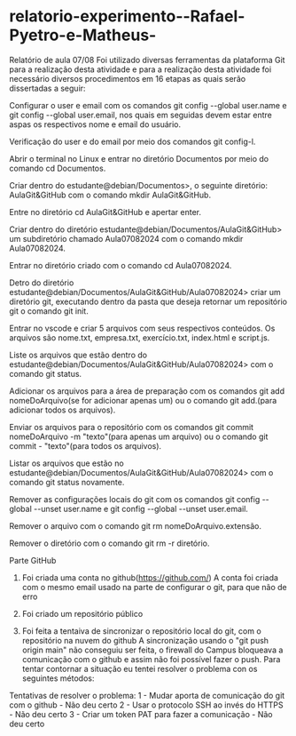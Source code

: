 # relatorio-experimento--Rafael-Pyetro-e-Matheus-

Relatório de aula 07/08
Foi utilizado diversas ferramentas da plataforma Git para a realização desta atividade e para a realização desta atividade foi necessário diversos procedimentos em 16 etapas as quais serão dissertadas a seguir:

Configurar o user e email com os comandos git config --global user.name e git config --global user.email, nos quais em seguidas devem estar entre aspas os respectivos nome e email do usuário.

Verificação do user e do email por meio dos comandos git config-l.

Abrir o terminal no Linux e entrar no diretório Documentos por meio do comando cd Documentos.

Criar dentro do estudante@debian/Documentos>, o seguinte diretório: AulaGit&GitHub com o comando mkdir AulaGit&GitHub.

Entre no diretório cd AulaGit&GitHub e apertar enter.

Criar dentro do diretório estudante@debian/Documentos/AulaGit&GitHub> um subdiretório chamado Aula07082024 com o comando mkdir Aula07082024.

Entrar no diretório criado com o comando cd Aula07082024.

Detro do diretório estudante@debian/Documentos/AulaGit&GitHub/Aula07082024> criar um diretório git, executando dentro da pasta que deseja retornar um repositório git o comando git init.

Entrar no vscode e criar 5 arquivos com seus respectivos conteúdos. Os arquivos são nome.txt, empresa.txt, exercício.txt, index.html e script.js.

Liste os arquivos que estão dentro do estudante@debian/Documentos/AulaGit&GitHub/Aula07082024> com o comando git status.

Adicionar os arquivos para a área de preparação com os comandos git add nomeDoArquivo(se for adicionar apenas um) ou o comando git add.(para adicionar todos os arquivos).

Enviar os arquivos para o repositório com os comandos git commit nomeDoArquivo -m "texto"(para apenas um arquivo) ou o comando git commit - "texto"(para todos os arquivos).

Listar os arquivos que estão no estudante@debian/Documentos/AulaGit&GitHub/Aula07082024> com o comando git status novamente.

Remover as configurações locais do git com os comandos git config --global --unset user.name e git config --global --unset user.email.

Remover o arquivo com o comando git rm nomeDoArquivo.extensão.

Remover o diretório com o comando git rm -r diretório.

Parte GitHub

1) Foi criada uma conta no github(https://github.com/)
    A conta foi criada com o mesmo email usado na parte de configurar o git, para que não de erro

2) Foi criado um repositório público 

3) Foi feita a tentaiva de sincronizar o repositório local do git, com o repositório na nuvem do  github
    A sincronização usando o "git push origin main" não conseguiu ser feita, o firewall do Campus bloqueava a comunicação com o github e assim não foi possível fazer o push. Para tentar contornar a situação eu tentei resolver o problema con os seguintes métodos:

Tentativas de resolver o problema: 
1 - Mudar aporta de comunicação do git com o github - Não deu certo
2 - Usar o protocolo SSH ao invés do HTTPS - Não deu certo
3 - Criar um token PAT para fazer a comunicação - Não deu certo